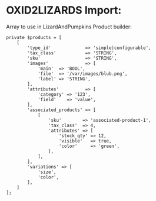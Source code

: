 OXID2LIZARDS Import:
=====================

Array to use in LizardAndPumpkins Product builder:

    private $products = [
        [
            'type_id'             => 'simple|configurable',
            'tax_class'           => 'STRING',
            'sku'                 => 'STRING',
            'images'              => [
                'main'  => 'BOOL',
                'file'  => '/var/images/blub.png',
                'label' => 'STRING',
            ],
            'attributes'          => [
                'category' => '123',
                'field'    => 'value',
            ],
            'associated_products' => [
                [
                    'sku'        => 'associated-product-1',
                    'tax_class'  => 4,
                    'attributes' => [
                        'stock_qty' => 12,
                        'visible'   => true,
                        'color'     => 'green',
                    ],
                ],
            ],
            'variations' => [
                'size',
                'color',
            ],
        ]
    ];